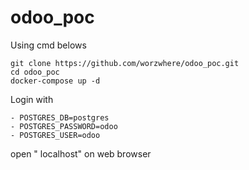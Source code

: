 # odoo_poc

Using cmd belows

```
git clone https://github.com/worzwhere/odoo_poc.git
cd odoo_poc
docker-compose up -d
```

Login with

```
- POSTGRES_DB=postgres
- POSTGRES_PASSWORD=odoo
- POSTGRES_USER=odoo
```
open " localhost" on web browser
